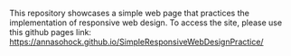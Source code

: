 This repository showcases a simple web page that practices the implementation of responsive web design. To access the site, please use this github pages link: https://annasohock.github.io/SimpleResponsiveWebDesignPractice/
